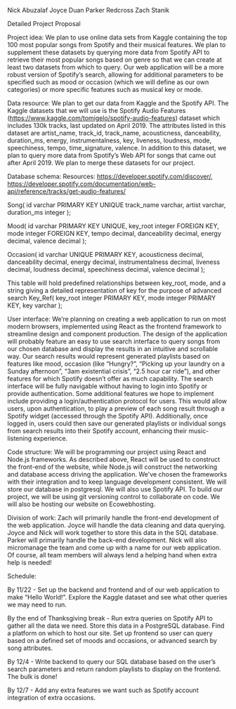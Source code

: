 Nick Abuzalaf
Joyce Duan
Parker Redcross
Zach Stanik

Detailed Project Proposal

Project idea: We plan to use online data sets from Kaggle containing the top 100 most popular songs from Spotify and their musical features. We plan to supplement these datasets by querying more data from Spotify API to retrieve their most popular songs based on genre so that we can create at least two datasets from which to query. Our web application will be a more robust version of Spotify’s search, allowing for additional parameters to be specified such as mood or occasion (which we will define as our own categories) or more specific features such as musical key or mode.

Data resource: We plan to get our data from Kaggle and the Spotify API. The Kaggle datasets that we will use is the Spotify Audio Features (https://www.kaggle.com/tomigelo/spotify-audio-features) dataset which includes 130k tracks, last updated on April 2019. The attributes listed in this dataset are artist_name, track_id, track_name, acousticness, danceability, duration_ms, energy, instrumentalness, key, liveness, loudness, mode, speechiness, tempo, time_signature, valence. In addition to this dataset, we plan to query more data from Spotify’s Web API for songs that came out after April 2019. We plan to merge these datasets for our project.

Database schema:
Resources: https://developer.spotify.com/discover/, https://developer.spotify.com/documentation/web-api/reference/tracks/get-audio-features/

Song(	id varchar PRIMARY KEY UNIQUE
track_name varchar, 
artist varchar, 
duration_ms integer
);

Mood(	id varchar PRIMARY KEY UNIQUE, 
key_root integer FOREIGN KEY, 
mode integer FOREIGN KEY, 
tempo decimal, 
danceability decimal, 
energy decimal, 
valence decimal
);

Occasion(	id varchar UNIQUE PRIMARY KEY, 
acousticness decimal, 
danceability decimal, 
energy decimal, 
instrumentalness decimal, 
liveness decimal, 
loudness decimal, 
speechiness decimal, 
valence decimal
);

This table will hold predefined relationships between key_root, mode, and a string giving a detailed representation of key for the purpose of advanced search
Key_Ref(	key_root integer PRIMARY KEY, 
mode integer PRIMARY KEY,
key varchar
);
 
User interface: We’re planning on creating a web application to run on most modern browsers, implemented using React as the frontend framework to streamline design and component production. The design of the application will probably feature an easy to use search interface to query songs from our chosen database and display the results in an intuitive and scrollable way. Our search results would represent generated playlists based on features like mood, occasion (like “Hungry?”, “Picking up your laundry on a Sunday afternoon”, “3am existential crisis”, “2.5 hour car ride”), and other features for which Spotify doesn’t offer as much capability. The search interface will be fully navigable without having to login into Spotify or provide authentication.
	Some additional features we hope to implement include providing a login/authentication protocol for users. This would allow users, upon authentication, to play a preview of each song result through a Spotify widget (accessed through the Spotify API). Additionally, once logged in, users could then save our generated playlists or individual songs from search results into their Spotify account, enhancing their music-listening experience.

Code structure:
We will be programming our project using React and Node.js frameworks. As described above, React will be used to construct the front-end of the website, while Node.js will construct the networking and database access driving the application. We've chosen the frameworks with their integration and to keep language development consistent. We will store our database in postgresql. We will also use Spotify API. To build our project, we will be using git versioning control to collaborate on code. We will also be hosting our website on Ecowebhosting.

Division of work: Zach will primarily handle the front-end development of the web application. Joyce will handle the data cleaning and data querying. Joyce and Nick will work together to store this data in the SQL database. Parker will primarily handle the back-end development. Nick will also micromanage the team and come up with a name for our web application. Of course, all team members will always lend a helping hand when extra help is needed!

Schedule: 

By 11/22 -  Set up the backend and frontend and of our web application to make “Hello World!”. Explore the Kaggle dataset and see what other queries we may need to run. 

By the end of Thanksgiving break - Run extra queries on Spotify API to gather all the data we need. Store this data in a PostgreSQL database. Find a platform on which to host our site. Set up frontend so user can query based on a defined set of moods and occasions, or advanced search by song attributes. 

By  12/4 - Write backend to query our SQL database based on the user’s search parameters and return random playlists to display on the frontend. The bulk is done!

By 12/7 - Add any extra features we want such as Spotify account integration of extra occasions. 

